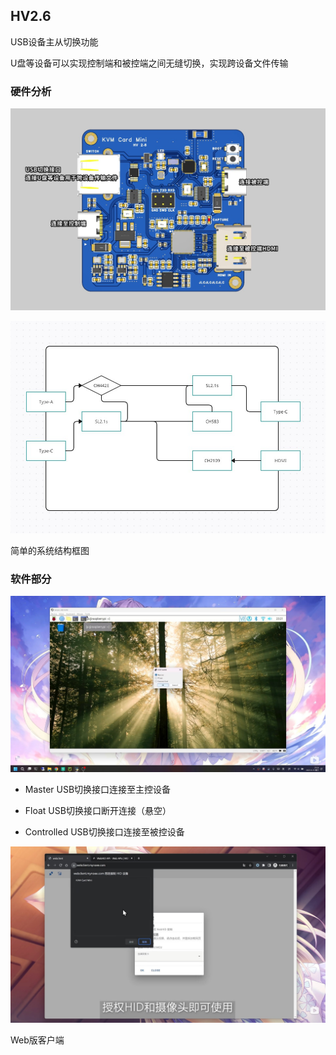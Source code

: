 ## HV2.6 

USB设备主从切换功能

U盘等设备可以实现控制端和被控端之间无缝切换，实现跨设备文件传输

 

### 硬件分析

![hKpa4u4PxegGPVCr2JAKcyb8GBJ3i4sHnqIIH5An](./Document/Images/hKpa4u4PxegGPVCr2JAKcyb8GBJ3i4sHnqIIH5An.jpg)

![img](./Document/Images/OqkMmGFWqzc19HXRmTqjMmWJ7LFyIBar70Tsb4bh.jpg)

简单的系统结构框图

 

### 软件部分

![bo5bQ83DBd2kRrmJnJrOaYuYEQluwcdC7EkIYT1T](./Document/Images/bo5bQ83DBd2kRrmJnJrOaYuYEQluwcdC7EkIYT1T.jpg)

- Master    USB切换接口连接至主控设备

- Float     USB切换接口断开连接（悬空）

- Controlled USB切换接口连接至被控设备

 

![8m1CQe2m8CiBCmADa5pUIVrscxnp87DDQDJAnUvU](./Document/Images/8m1CQe2m8CiBCmADa5pUIVrscxnp87DDQDJAnUvU.jpg)

Web版客户端


